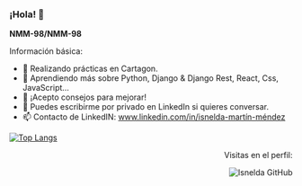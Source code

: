 ### ¡Hola! 👋


**NMM-98/NMM-98** 

Información básica:

- 🔭 Realizando prácticas en Cartagon.
- 🌱 Aprendiendo más sobre Python, Django & Django Rest, React, Css, JavaScript...
- 👯 ¡Acepto consejos para mejorar!
- 💬 Puedes escribirme por privado en LinkedIn si quieres conversar.
- 📫 Contacto de LinkedIN: www.linkedin.com/in/isnelda-martín-méndez


[![Top Langs](https://github-readme-stats.vercel.app/api/top-langs/?username=NMM-98&layout=compact)](https://github.com/anuraghazra/github-readme-stats)


<p align="right">Visitas en el perfil:<br></p>

<p align="right">
<img src="https://komarev.com/ghpvc/?username=NMM-98&label=Profile%20views&color=blueviolet&style=for-the-badge" alt="Isnelda GitHub" /> 
</p>
